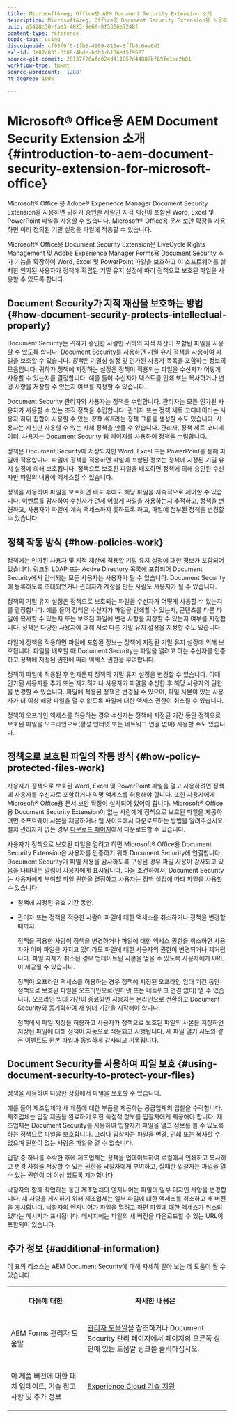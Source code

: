 ```yaml
---
title: Microsoft&reg; Office용 AEM Document Security Extension 소개
description: Microsoft&reg; Office용 Document Security Extension을 사용하면 미리 정의된 기밀 유지 설정을 Microsoft&reg; Office 파일에 적용할 수 있습니다.
uuid: a5428c50-fae3-4823-9e6f-0f5306e7248f
content-type: reference
topic-tags: using
discoiquuid: cf93f9f5-1fb6-4909-815e-0ffb8c6ea6d1
exl-id: 3e07c031-3f88-4bde-bdb3-b136ef5f9527
source-git-commit: 28137f26afc024d411857d44887bf69fe1ee2b81
workflow-type: tm+mt
source-wordcount: '1288'
ht-degree: 100%

---
```


# Microsoft® Office용 AEM Document Security Extension 소개{#introduction-to-aem-document-security-extension-for-microsoft-office}

Microsoft® Office 용 Adobe® Experience Manager Document Security Extension을 사용하면 귀하가 승인한 사람만 지적 재산이 포함된 Word, Excel 및 PowerPoint 파일을 사용할 수 있습니다. Microsoft® Office용 문서 보안 확장을 사용하면 미리 정의된 기밀 설정을 파일에 적용할 수 있습니다.

Microsoft® Office용 Document Security Extension은 LiveCycle Rights Management 및 Adobe Experience Manager Forms용 Document Security 추가 기능을 확장하여 Word, Excel 및 PowerPoint 파일을 보호하고 이 소프트웨어를 설치한 인가된 사용자가 정책에 확립된 기밀 유지 설정에 따라 정책으로 보호된 파일을 사용할 수 있도록 합니다.

## Document Security가 지적 재산을 보호하는 방법 {#how-document-security-protects-intellectual-property}

Document Security는 귀하가 승인한 사람만 귀하의 지적 재산이 포함된 파일을 사용할 수 있도록 합니다. Document Security를 사용하면 기밀 유지 정책을 사용하여 파일을 보호할 수 있습니다. *정책*&#x200B;은 기밀성 설정 및 인가된 사용자 목록을 포함하는 정보의 모음입니다. 귀하가 정책에 지정하는 설정은 정책이 적용되는 파일을 수신자가 어떻게 사용할 수 있는지를 결정합니다. 예를 들어 수신자가 텍스트를 인쇄 또는 복사하거나 변경 사항을 저장할 수 있는지 여부를 지정할 수 있습니다.

Document Security 관리자와 사용자는 정책을 수립합니다. 관리자는 모든 인가된 사용자가 사용할 수 있는 조직 정책을 수립합니다. 관리자 또는 정책 세트 코디네이터는 사용자 하위 집합이 사용할 수 있는 *정책 세트*&#x200B;라는 정책 그룹을 생성할 수도 있습니다. 사용자는 자신만 사용할 수 있는 자체 정책을 만들 수 있습니다. 관리자, 정책 세트 코디네이터, 사용자는 Document Security 웹 페이지를 사용하여 정책을 수립합니다.

정책은 Document Security에 저장되지만 Word, Excel 또는 PowerPoint를 통해 파일에 적용합니다. 파일에 정책을 적용하면 파일에 포함된 정보는 정책에 지정된 기밀 유지 설정에 의해 보호됩니다. 정책으로 보호된 파일을 배포하면 정책에 의해 승인된 수신자만 파일의 내용에 액세스할 수 있습니다.

정책을 사용하여 파일을 보호하면 배포 후에도 해당 파일을 지속적으로 제어할 수 있습니다. 이벤트를 감사하여 수신자가 언제 어떻게 파일을 사용하는지 추적하고, 정책을 변경하고, 사용자가 파일에 계속 액세스하지 못하도록 하고, 파일에 첨부된 정책을 변경할 수 있습니다.

## 정책 작동 방식 {#how-policies-work}

정책에는 인가된 사용자 및 지적 재산에 적용할 기밀 유지 설정에 대한 정보가 포함되어 있습니다. 링크된 LDAP 또는 Active Directory 목록에 포함되어 Document Security에서 인식되는 모든 사용자는 사용자가 될 수 있습니다. Document Security에 등록하도록 초대되었거나 관리자가 계정을 만든 사람도 사용자가 될 수 있습니다.

정책의 기밀 유지 설정은 정책으로 보호되는 파일을 수신자가 어떻게 사용할 수 있는지를 결정합니다. 예를 들어 정책은 수신자가 파일을 인쇄할 수 있는지, 콘텐츠를 다른 파일에 복사할 수 있는지 또는 보호된 파일에 변경 사항을 저장할 수 있는지 여부를 지정합니다. 정책은 다양한 사용자에 대해 서로 다른 기밀 유지 설정을 지정할 수도 있습니다.

파일에 정책을 적용하면 파일에 포함된 정보는 정책에 지정된 기밀 유지 설정에 의해 보호됩니다. 파일을 배포할 때 Document Security는 파일을 열려고 하는 수신자를 인증하고 정책에 지정된 권한에 따라 액세스 권한을 부여합니다.

정책이 파일에 적용된 후 언제든지 정책의 기밀 유지 설정을 변경할 수 있습니다. 이때 인가된 사용자를 추가 또는 제거하거나 사용자가 파일을 수신한 후 해당 사용자의 권한을 변경할 수 있습니다. 파일에 적용된 정책은 변경될 수 있으며, 파일 사본이 있는 사용자가 더 이상 해당 파일을 열 수 없도록 파일에 대한 액세스 권한이 취소될 수 있습니다.

정책이 오프라인 액세스를 허용하는 경우 수신자는 정책에 지정된 기간 동안 정책으로 보호된 파일을 오프라인으로(활성 인터넷 또는 네트워크 연결 없이) 사용할 수도 있습니다.

## 정책으로 보호된 파일의 작동 방식 {#how-policy-protected-files-work}

사용자가 정책으로 보호된 Word, Excel 및 PowerPoint 파일을 열고 사용하려면 정책에 사용자를 수신자로 포함하거나 익명 액세스를 허용해야 합니다. 또한 사용자에게 Microsoft® Office용 문서 보안 확장이 설치되어 있어야 합니다. Microsoft® Office용 Document Security Extension이 없는 사람에게 정책으로 보호된 파일을 제공하려면 소프트웨어 사본을 제공하거나 웹 사이트에서 다운로드하는 방법을 알려주십시오. 설치 관리자가 없는 경우 [다운로드 페이지](https://experienceleague.adobe.com/docs/experience-manager-document-security/using/download-installer.html?lang=en)에서 다운로드할 수 있습니다.

사용자가 정책으로 보호된 파일을 열려고 하면 Microsoft® Office용 Document Security Extension은 사용자를 인증하기 위해 Document Security에 연결합니다. Document Security가 파일 사용을 감사하도록 구성된 경우 파일 사용이 감사되고 있음을 나타내는 알림이 사용자에게 표시됩니다. 다음 조건하에서, Document Security는 사용자에게 부여할 파일 권한을 결정하고 사용자는 정책 설정에 따라 파일을 사용할 수 있습니다.

* 정책에 지정된 유효 기간 동안.
* 관리자 또는 정책을 적용한 사람이 파일에 대한 액세스를 취소하거나 정책을 변경할 때까지.

  정책을 적용한 사람이 정책을 변경하거나 파일에 대한 액세스 권한을 취소하면 사용자가 이미 파일을 가지고 있더라도 파일에 대한 사용자의 권한이 변경되거나 제거됩니다. 파일 자체가 취소된 경우 업데이트된 사본을 얻을 수 있도록 사용자에게 URL이 제공될 수 있습니다.

  정책이 오프라인 액세스를 허용하는 경우 정책에 지정된 오프라인 임대 기간 동안 정책으로 보호된 파일을 오프라인으로(인터넷 또는 네트워크 연결 없이) 열 수 있습니다. 오프라인 임대 기간이 종료되면 사용자는 온라인으로 전환하고 Document Security와 동기화하여 새 임대 기간을 시작해야 합니다.

  정책에서 파일 저장을 허용하고 사용자가 정책으로 보호된 파일의 사본을 저장하면 저장된 파일에 대해 정책이 자동으로 적용되고 시행됩니다. 새 파일 열기 시도와 같은 이벤트도 원본 파일과 동일하게 감사되고 기록됩니다.

## Document Security를 사용하여 파일 보호 {#using-document-security-to-protect-your-files}

정책을 사용하여 다양한 상황에서 파일을 보호할 수 있습니다.

예를 들어 제조업체가 새 제품에 대한 부품을 제공하는 공급업체의 입찰을 수락합니다. 제조업체는 입찰 제출을 완료하기 위한 독점적 정보를 입찰자에게 제공해야 합니다. 제조업체는 Document Security를 사용하여 입찰자가 파일을 열고 정보를 볼 수 있도록 하는 정책으로 파일을 보호합니다. 그러나 입찰자는 파일을 변경, 인쇄 또는 복사할 수 없으며 권한이 없는 사람은 파일을 열 수 없습니다.

입찰 중 하나를 수락한 후에 제조업체는 정책을 업데이트하여 로컬에서 인쇄하고 복사하고 변경 사항을 저장할 수 있는 권한을 낙찰자에게 부여하고, 실패한 입찰자는 파일을 열 수 있는 권한이 더 이상 없도록 제거합니다.

낙찰자와 함께 작업하는 동안 제조업체의 엔지니어는 파일의 일부 디자인 사양을 변경합니다. 새 사양을 게시하기 위해 제조업체는 일부 파일에 대한 액세스를 취소하고 새 버전을 게시합니다. 낙찰자의 엔지니어가 파일을 열려고 하면 파일에 대한 액세스가 취소되었다는 메시지가 표시됩니다. 메시지에는 파일의 새 버전을 다운로드할 수 있는 URL이 포함되어 있습니다.

## 추가 정보 {#additional-information}

이 표의 리소스는 AEM Document Security에 대해 자세히 알아 보는 데 도움이 될 수 있습니다.

<table >
 <tbody>
  <tr>
   <th><p>다음에 대한</p> </th>
   <th><p>자세한 내용은</p> </th>
  </tr>
  <tr>
   <td><p>AEM Forms 관리자 도움말</p> </td>
   <td><p><a href="https://experienceleague.adobe.com/docs/experience-manager-65/forms/administrator-help/get-started/configure-general-aem-forms-settings.html?lang=en">관리자 도움말</a>을 참조하거나 Document Security 관리 페이지에서 페이지의 오른쪽 상단에 있는 도움말 링크를 클릭하십시오.</p> </td>
  </tr>
  <tr>
   <td><p>이 제품 버전에 대한 패치 업데이트, 기술 참고 사항 및 추가 정보</p> </td>
   <td><p><a href="https://experienceleague.adobe.com/?support-solution=General&amp;support-tab=home#support">Experience Cloud 기술 지원</a></p> </td>
  </tr>
 </tbody>
</table>
